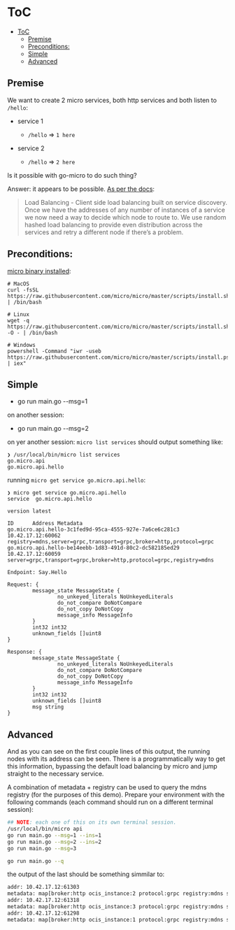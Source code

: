 # ToC

- [ToC](#toc)
  - [Premise](#premise)
  - [Preconditions:](#preconditions)
  - [Simple](#simple)
  - [Advanced](#advanced)

## Premise

We want to create 2 micro services, both http services and both listen to `/hello`:

- service 1
  - `/hello` => `1 here`

- service 2
  - `/hello` => `2 here`

Is it possible with go-micro to do such thing?

Answer: it appears to be possible. [As per the docs](https://m3o.com/docs/framework.html):

> Load Balancing - Client side load balancing built on service discovery. Once we have the addresses of any number of instances of a service we now need a way to decide which node to route to. We use random hashed load balancing to provide even distribution across the services and retry a different node if there’s a problem.

## Preconditions:

[micro binary installed](https://github.com/micro/micro/#install):

```
# MacOS
curl -fsSL https://raw.githubusercontent.com/micro/micro/master/scripts/install.sh | /bin/bash

# Linux
wget -q  https://raw.githubusercontent.com/micro/micro/master/scripts/install.sh -O - | /bin/bash

# Windows
powershell -Command "iwr -useb https://raw.githubusercontent.com/micro/micro/master/scripts/install.ps1 | iex"
```

## Simple
- go run main.go --msg=1

on another session:
- go run main.go --msg=2

on yer another session:
`micro list services` should output something like:

```
❯ /usr/local/bin/micro list services
go.micro.api
go.micro.api.hello
```

running `micro get service go.micro.api.hello`:

```
❯ micro get service go.micro.api.hello
service  go.micro.api.hello

version latest

ID      Address Metadata
go.micro.api.hello-3c1fed9d-95ca-4555-927e-7a6ce6c281c3 10.42.17.12:60062       registry=mdns,server=grpc,transport=grpc,broker=http,protocol=grpc
go.micro.api.hello-be14eebb-1d83-491d-80c2-dc582185ed29 10.42.17.12:60059       server=grpc,transport=grpc,broker=http,protocol=grpc,registry=mdns

Endpoint: Say.Hello

Request: {
        message_state MessageState {
                no_unkeyed_literals NoUnkeyedLiterals
                do_not_compare DoNotCompare
                do_not_copy DoNotCopy
                message_info MessageInfo
        }
        int32 int32
        unknown_fields []uint8
}

Response: {
        message_state MessageState {
                no_unkeyed_literals NoUnkeyedLiterals
                do_not_compare DoNotCompare
                do_not_copy DoNotCopy
                message_info MessageInfo
        }
        int32 int32
        unknown_fields []uint8
        msg string
}
```

## Advanced

And as you can see on the first couple lines of this output, the running nodes with its address can be seen. There is a programmatically way to get this information, bypassing the default load balancing by micro and jump straight to the necessary service.

A combination of metadata + registry can be used to query the mdns registry (for the purposes of this demo). Prepare your environment with the following commands (each command should run on a different terminal session):

```bash
## NOTE: each one of this on its own terminal session.
/usr/local/bin/micro api
go run main.go --msg=1 --ins=1
go run main.go --msg=2 --ins=2
go run main.go --msg=3

go run main.go --q
```

the output of the last should be something simmilar to:

```bash
addr: 10.42.17.12:61303
metadata: map[broker:http ocis_instance:2 protocol:grpc registry:mdns server:grpc transport:grpc]
addr: 10.42.17.12:61318
metadata: map[broker:http ocis_instance:3 protocol:grpc registry:mdns server:grpc transport:grpc]
addr: 10.42.17.12:61298
metadata: map[broker:http ocis_instance:1 protocol:grpc registry:mdns server:grpc transport:grpc]
```